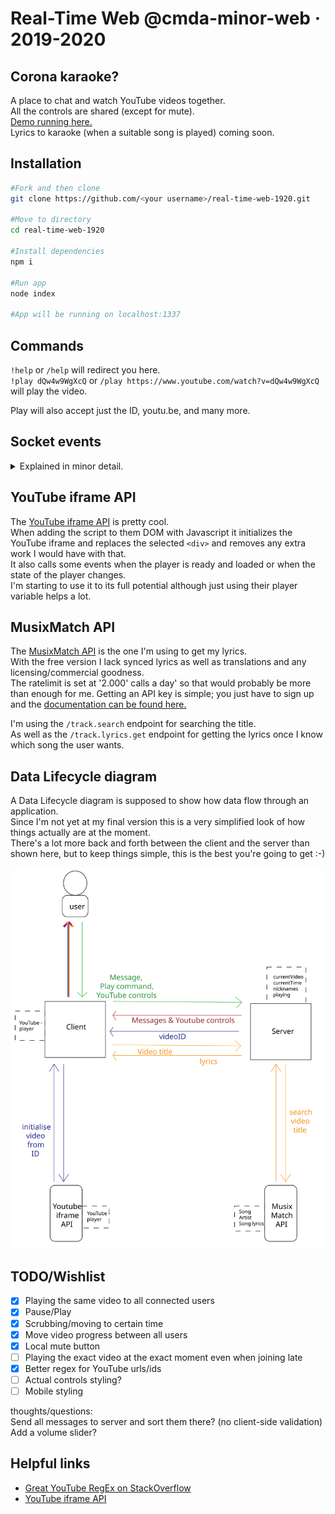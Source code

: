 # Real-Time Web @cmda-minor-web · 2019-2020

## Corona karaoke?

A place to chat and watch YouTube videos together.  
All the controls are shared (except for mute).  
[Demo running here.](https://socket-1920.herokuapp.com/)  
Lyrics to karaoke (when a suitable song is played) coming soon.

## Installation

```bash
#Fork and then clone
git clone https://github.com/<your username>/real-time-web-1920.git

#Move to directory
cd real-time-web-1920

#Install dependencies
npm i

#Run app
node index

#App will be running on localhost:1337
```

## Commands

`!help` or `/help` will redirect you here.  
`!play dQw4w9WgXcQ` or `/play https://www.youtube.com/watch?v=dQw4w9WgXcQ` will play the video.

Play will also accept just the ID, youtu.be, and many more.

## Socket events

<details>

<summary> Explained in minor detail. </summary>

### Client side

As soon as the window is loaded the `script.js` does several things.  
It adds eventListeners to both the input for the nickname and the chatbox to send the right socket event.  
It also appends the `<script>` for the YouTube iframe API, more about that after I discuss the serverside.  
The eventListeners for the different controls such as the buttons and the range are also added. These only use socket to emit something to the server.

### Server side

On the server there is always an array that holds the different usernames of everyone connected.  
There is also a boolean that keeps track of whether the video is playing or if the video is paused so it is the same for all users.

### Nickname

When the user joins they get a screen to type in their nickname.  
That form already has some requirements built in, but they are tested again as soon as they reach the server.  
I use a callback to give feedback to the user.  
It checks:

- If the nickname already exists in the nicknames array on the server
- If the nickname is empty or undefined
- If the nickname is over 16 characters

If any of those are true, it tells the user the nickname is unavailable.
If these are all false, the username is fine and the following happens:

- The username gets added to the nickname list on the server
- The userlist gets updated for all users
- The nickname gets added to that users socket
- A server message that the user connected
- The user that just joined gets the current video status (playing/paused)

It's a big to do to make sure the user also gets the right video at the right time, but that's for later.
When the user disconnects we check for a nickname, if there is one we remove it from the userlist, display a server message and update the userlist for all users.
This userlist array gets send to the clientside where the element gets created/modified.

### Messages

There is some clientside checking for messages, but this same happens on the serverside as well.
We check if the user has a nickname (else they cheated the system!) and wether the message is not a bunch of empty spaces but also is less than 2000 characters.
If so, the users nickname and message gets broadcast to all users.
On the clientside a date also gets added to make sure it's set to the users local time.

The user itself never has to go through the serversided-check for himself. Their messages get added instantly on the clientside.
This is also why I added several other checks on the client side if the message starts with `/play` or `/help` the message will not be shown to other users.

When a message starts with `/help` a help message will be shown to the user. This definitely could be prettier.
When a message starts with `/play` this message will be send to the server not as a chatmessage but as a request for a new video.

### New video

When a message starts with `/play` the client will discover this and send anything that comes after the `/play` to the server.  
On the server a [regex](https://stackoverflow.com/questions/5830387/how-do-i-find-all-youtube-video-ids-in-a-string-using-a-regex/6901180#6901180) finds the videoID.  
If a videoID is not found, the message is ignored.  
If a videoID is found it gets send to all users and the playing status is set to true.
On the clientside the YouTube iframe API is used to change the video to the one requested by a user and then used to play the video.

### Play/pause

When the play/pause button is clicked it gets send to the server.  
There the current `playing` variable is updated and sent to all users to update their video to the current status.
That way the playing-status for the video is always the same for everyone.

### Mute

The mute happens locally. You don't want to share everything with your friends :-)

</details>

## YouTube iframe API

The [YouTube iframe API](https://developers.google.com/youtube/iframe_api_reference) is pretty cool.  
When adding the script to them DOM with Javascript it initializes the YouTube iframe and replaces the selected `<div>` and removes any extra work I would have with that.  
It also calls some events when the player is ready and loaded or when the state of the player changes.  
I'm starting to use it to its full potential although just using their player variable helps a lot.

## MusixMatch API

The [MusixMatch API](https://developer.musixmatch.com/) is the one I'm using to get my lyrics.  
With the free version I lack synced lyrics as well as translations and any licensing/commercial goodness.  
The ratelimit is set at '2.000' calls a day' so that would probably be more than enough for me.
Getting an API key is simple; you just have to sign up and the [documentation can be found here.](https://developer.musixmatch.com/documentation/)

I'm using the `/track.search` endpoint for searching the title.  
As well as the `/track.lyrics.get` endpoint for getting the lyrics once I know which song the user wants.

## Data Lifecycle diagram

A Data Lifecycle diagram is supposed to show how data flow through an application.  
Since I'm not yet at my final version this is a very simplified look of how things actually are at the moment.  
There's a lot more back and forth between the client and the server than shown here, but to keep things simple, this is the best you're going to get :-)

<kbd>![Data Lifecycle Diagram](https://raw.githubusercontent.com/DanielvandeVelde/real-time-web-1920/master/DLD.svg?sanitize=true "Data Lifecycle Diagram")</kbd>

## TODO/Wishlist

- [x] Playing the same video to all connected users
- [x] Pause/Play
- [x] Scrubbing/moving to certain time
- [x] Move video progress between all users
- [x] Local mute button
- [ ] Playing the exact video at the exact moment even when joining late
- [x] Better regex for YouTube urls/ids
- [ ] Actual controls styling?
- [ ] Mobile styling

thoughts/questions:  
Send all messages to server and sort them there? (no client-side validation)  
Add a volume slider?

## Helpful links

- [Great YouTube RegEx on StackOverflow](https://stackoverflow.com/questions/5830387/how-do-i-find-all-youtube-video-ids-in-a-string-using-a-regex/6901180#6901180)
- [YouTube iframe API](https://developers.google.com/youtube/iframe_api_reference)

</details>

